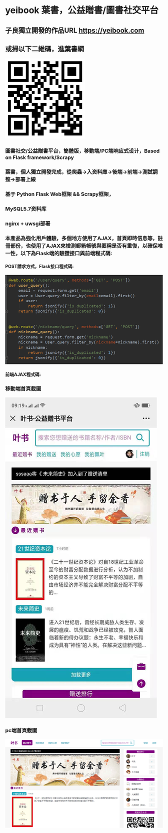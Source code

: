 # yeibook 葉書，公益贈書/圖書社交平台
## 子良獨立開發的作品URL https://yeibook.com
## 或掃以下二維碼，進葉書網
![img0](https://github.com/wjl77/yeibook/blob/main/yeibook_http.png)
### 圖書社交/公益贈書平台，簡體版，移動端/PC端响应式设计，Based on Flask framework/Scrapy
### 葉書，個人獨立開發完成，從爬蟲->入资料庫->後端->前端->測試調整->部署上線
### 基于 Python Flask Web框架 && Scrapy框架，
### MySQL5.7资料库
### nginx + uwsgi部署
### 本產品為強化用戶體驗，多個地方使用了AJAX，首頁即時信息等，註冊部份，也使用了AJAX來檢測郵箱帳號與匿稱是否有重復，以確保唯一性，以下為Flask端的驗證接口與前端程式碼:
#### POST請求方式，Flask接口程式碼:
![img00](https://github.com/wjl77/yeibook/blob/main/%E5%BE%AE%E4%BF%A1%E6%88%AA%E5%9B%BE_20210202201247.png)
#### 前端AJAX程式碼:

### 移動端首頁截圖
![img](https://github.com/wjl77/yeibook/blob/main/%E5%BE%AE%E4%BF%A1%E5%9B%BE%E7%89%87_20210202092023.jpg)
### pc端首頁截圖
![img2](https://github.com/wjl77/yeibook/blob/main/%E5%BE%AE%E4%BF%A1%E6%88%AA%E5%9B%BE_20210202092258.png)
